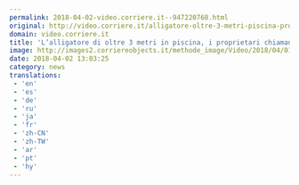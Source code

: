```yaml
---
permalink: 2018-04-02-video.corriere.it--947220768.html
original: http://video.corriere.it/alligatore-oltre-3-metri-piscina-proprietari-chiamano-polizia/cfc4736e-35a1-11e8-b2e5-b255d4399dd5
domain: video.corriere.it
title: 'L’alligatore di oltre 3 metri in piscina, i proprietari chiamano la polizia - Corriere TV'
image: http://images2.corriereobjects.it/methode_image/Video/2018/04/01/Esteri/Foto%20Esteri%20-%20Trattate/alligatore_656_ori_crop_MASTER__0x0.jpg
date: 2018-04-02 13:03:25
category: news
translations: 
 - 'en'
 - 'es'
 - 'de'
 - 'ru'
 - 'ja'
 - 'fr'
 - 'zh-CN'
 - 'zh-TW'
 - 'ar'
 - 'pt'
 - 'hy'
---
```


